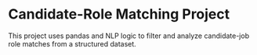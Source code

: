 # Candidate-Role Matching Project

This project uses pandas and NLP logic to filter and analyze candidate-job role matches from a structured dataset.


